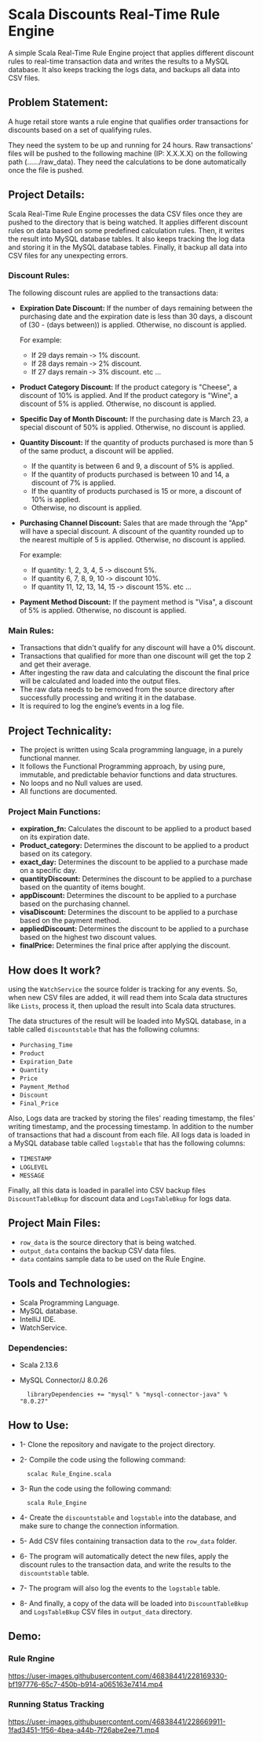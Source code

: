 # Scala Discounts Real-Time Rule Engine


A simple Scala Real-Time Rule Engine project that applies different discount rules to real-time transaction data and writes the results to a MySQL database. It also keeps tracking the logs data, and backups all data into CSV files.


## Problem Statement:

A huge retail store wants a rule engine that qualifies order transactions for discounts based on a set of qualifying rules.

They need the system to be up and running for 24 hours. Raw transactions’ files will be pushed to the following machine (IP: X.X.X.X) on the following path (……/raw_data). They
need the calculations to be done automatically once the file is pushed.

## Project Details:

Scala Real-Time Rule Engine processes the data CSV files once they are pushed to the directory that is being watched.
It applies different discount rules on data based on some predefined calculation rules.
Then, it writes the result into MySQL database tables.
It also keeps tracking the log data and storing it in the MySQL database tables.
Finally, it backup all data into CSV files for any unexpecting errors.

### Discount Rules:

The following discount rules are applied to the transactions data:

- **Expiration Date Discount:** If the number of days remaining between the purchasing date and the expiration date is less than 30 days, a discount of (30 - (days between)) is applied. Otherwise, no discount is applied.

    For example: 
    - If 29 days remain ‐> 1% discount.
    - If 28 days remain ‐> 2% discount.
    - If 27 days remain ‐> 3% discount.
    etc …


- **Product Category Discount:** If the product category is "Cheese", a discount of 10% is applied. And If the product category is "Wine", a discount of 5% is applied. Otherwise, no discount is applied.


- **Specific Day of Month Discount:** If the purchasing date is March 23, a special discount of 50% is applied. Otherwise, no discount is applied.


- **Quantity Discount:** If the quantity of products purchased is more than 5 of the same product, a discount will be applied.

    - If the quantity is between 6 and 9, a discount of 5% is applied. 
    - If the quantity of products purchased is between 10 and 14, a discount of 7% is applied.
    - If the quantity of products purchased is 15 or more, a discount of 10% is applied.
    - Otherwise, no discount is applied.

- **Purchasing Channel Discount:** Sales that are made through the "App" will have a special discount. A discount of the quantity rounded up to the nearest multiple of 5 is applied. Otherwise, no discount is applied.

    For example: 
    - If quantity: 1, 2, 3, 4, 5 ‐> discount 5%.
    - If quantity 6, 7, 8, 9, 10 ‐> discount 10%.
    - If quantity 11, 12, 13, 14, 15 ‐> discount 15%.
    etc …

- **Payment Method Discount:** If the payment method is "Visa", a discount of 5% is applied. Otherwise, no discount is applied.

### Main Rules:

- Transactions that didn't qualify for any discount will have a 0% discount. 
- Transactions that qualified for more than one discount will get the top 2 and get their average.
- After ingesting the raw data and calculating the discount the final price will be calculated and loaded into the output files.
- The raw data needs to be removed from the source directory after successfully processing and writing it in the database.
- It is required to log the engine’s events in a log file.

## Project Technicality:

- The project is written using Scala programming language, in a purely functional manner.
- It follows the Functional Programming approach, by using pure, immutable, and predictable behavior functions and data structures. 
- No loops and no Null values are used.
- All functions are documented. 

### Project Main Functions:

- **expiration_fn:** Calculates the discount to be applied to a product based on its expiration date.
- **Product_category:** Determines the discount to be applied to a product based on its category.
- **exact_day:** Determines the discount to be applied to a purchase made on a specific day.
- **quantityDiscount:** Determines the discount to be applied to a purchase based on the quantity of items bought.
- **appDiscount:** Determines the discount to be applied to a purchase based on the purchasing channel.
- **visaDiscount:** Determines the discount to be applied to a purchase based on the payment method.
- **appliedDiscount:** Determines the discount to be applied to a purchase based on the highest two discount values.
- **finalPrice:** Determines the final price after applying the discount.

## How does It work?

using the ```WatchService``` the source folder is tracking for any events. So, when new CSV files are added, it will read them into Scala data structures like ```Lists```, process it, then upload the result into Scala data structures.

The data structures of the result will be loaded into MySQL database, in a table called ```discountstable``` that has the following columns:
- ```Purchasing_Time```
- ```Product```
- ```Expiration_Date```
- ```Quantity```
- ```Price```
- ```Payment_Method``` 
- ```Discount``` 
- ```Final_Price```

Also, Logs data are tracked by storing the files' reading timestamp, the files' writing timestamp, and the processing timestamp. In addition to the number of transactions that had a discount from each file.
All logs data is loaded in a MySQL database table called ```logstable``` that has the following columns:
- ```TIMESTAMP``` 
- ```LOGLEVEL``` 
- ```MESSAGE```

Finally, all this data is loaded in parallel into CSV backup files ```DiscountTableBkup``` for discount data and ```LogsTableBkup``` for logs data.

## Project Main Files:

- ```row_data``` is the source directory that is being watched.
- ```output_data``` contains the backup CSV data files.
- ```data``` contains sample data to be used on the Rule Engine.

## Tools and Technologies:

- Scala Programming Language.
- MySQL database.
- IntelliJ IDE.
- WatchService.

### Dependencies:
- Scala 2.13.6
- MySQL Connector/J 8.0.26

        libraryDependencies += "mysql" % "mysql-connector-java" % "8.0.27"


## How to Use:

- 1- Clone the repository and navigate to the project directory.
- 2- Compile the code using the following command:

        scalac Rule_Engine.scala

- 3- Run the code using the following command:

        scala Rule_Engine

- 4- Create the ```discountstable``` and ```logstable``` into the database, and make sure to change the connection information.
- 5- Add CSV files containing transaction data to the ```row_data``` folder.
- 6- The program will automatically detect the new files, apply the discount rules to the transaction data, and write the results to the ```discountstable``` table.
- 7- The program will also log the events to the ```logstable``` table.
- 8- And finally, a copy of the data will be loaded into ```DiscountTableBkup``` and ```LogsTableBkup``` CSV files in ```output_data``` directory.


## Demo:

### Rule Rngine


https://user-images.githubusercontent.com/46838441/228169330-bf197776-65c7-450b-b914-a065163e7414.mp4

### Running Status Tracking


https://user-images.githubusercontent.com/46838441/228669911-1fad3451-1f56-4bea-a44b-7f26abe2ee71.mp4





